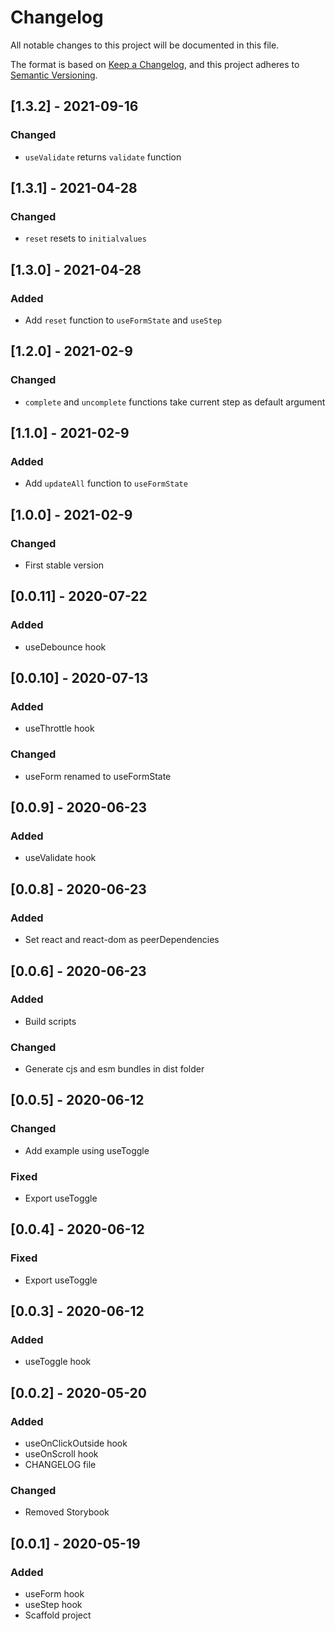 # Changelog

All notable changes to this project will be documented in this file.

The format is based on [Keep a Changelog](https://keepachangelog.com/en/1.0.0/),
and this project adheres to
[Semantic Versioning](https://semver.org/spec/v2.0.0.html).

## [1.3.2] - 2021-09-16

### Changed

- `useValidate` returns `validate` function

## [1.3.1] - 2021-04-28

### Changed

- `reset` resets to `initialvalues`

## [1.3.0] - 2021-04-28

### Added

- Add `reset` function to `useFormState` and `useStep`

## [1.2.0] - 2021-02-9

### Changed

- `complete` and `uncomplete` functions take current step as default argument

## [1.1.0] - 2021-02-9

### Added

- Add `updateAll` function to `useFormState`

## [1.0.0] - 2021-02-9

### Changed

- First stable version

## [0.0.11] - 2020-07-22

### Added

- useDebounce hook

## [0.0.10] - 2020-07-13

### Added

- useThrottle hook

### Changed

- useForm renamed to useFormState

## [0.0.9] - 2020-06-23

### Added

- useValidate hook

## [0.0.8] - 2020-06-23

### Added

- Set react and react-dom as peerDependencies

## [0.0.6] - 2020-06-23

### Added

- Build scripts

### Changed

- Generate cjs and esm bundles in dist folder

## [0.0.5] - 2020-06-12

### Changed

- Add example using useToggle

### Fixed

- Export useToggle

## [0.0.4] - 2020-06-12

### Fixed

- Export useToggle

## [0.0.3] - 2020-06-12

### Added

- useToggle hook

## [0.0.2] - 2020-05-20

### Added

- useOnClickOutside hook
- useOnScroll hook
- CHANGELOG file

### Changed

- Removed Storybook

## [0.0.1] - 2020-05-19

### Added

- useForm hook
- useStep hook
- Scaffold project
